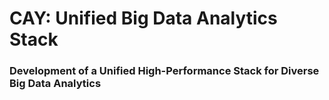 # CAY: Unified Big Data Analytics Stack

### Development of a Unified High-Performance Stack for Diverse Big Data Analytics
